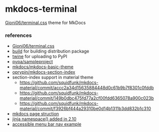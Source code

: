 # mkdocs-terminal
[Gioni06/terminal.css](https://github.com/Gioni06/terminal.css) theme for MkDocs

### references
- [Gioni06/terminal.css](https://github.com/Gioni06/terminal.css)  
- [build](https://pypa-build.readthedocs.io/en/latest/) for building distribution package  
- [twine](https://twine.readthedocs.io/en/stable/) for uploading to PyPI  
- [pypa/sampleproject](https://github.com/pypa/sampleproject)
- [mkdocs/mkdocs-basic-theme](https://github.com/mkdocs/mkdocs-basic-theme)
- [oprypin/mkdocs-section-index](https://github.com/oprypin/mkdocs-section-index)
- section-index support in material theme  
  - https://github.com/squidfunk/mkdocs-material/commit/accc2a34d15635884448d0c61b9b7f8301c0fddb
  - https://github.com/squidfunk/mkdocs-material/commit/149b0dbc475fd77a2cf00fdd6365078a900c023b
  - https://github.com/squidfunk/mkdocs-material/commit/f3926bf444a29310be0d14b1311b3dd832b1c310
- [mkdocs page struction](https://www.mkdocs.org/dev-guide/themes/#mkdocs.structure.pages.Page)
- [jinja namespace() added in 2.10](https://jinja.palletsprojects.com/en/3.0.x/changes/#version-2-10)
- [accessible menu bar nav example](https://www.w3.org/WAI/ARIA/apg/example-index/menubar/menubar-navigation)